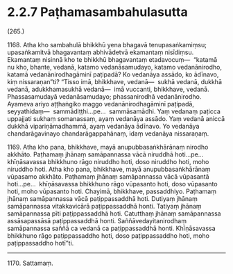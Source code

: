 

# 2.2.7 Paṭhamasambahulasutta




(265.)

1168\. Atha kho sambahulā bhikkhū yena bhagavā tenupasaṅkamiṃsu; upasaṅkamitvā bhagavantaṃ abhivādetvā ekamantaṃ nisīdiṃsu. Ekamantaṃ nisinnā kho te bhikkhū bhagavantaṃ etadavocuṃ—  “katamā nu kho, bhante, vedanā, katamo vedanāsamudayo, katamo vedanānirodho, katamā vedanānirodhagāminī paṭipadā? Ko vedanāya assādo, ko ādīnavo, kiṃ nissaraṇan”ti? “Tisso imā, bhikkhave, vedanā—  sukhā vedanā, dukkhā vedanā, adukkhamasukhā vedanā—  imā vuccanti, bhikkhave, vedanā. Phassasamudayā vedanāsamudayo; phassanirodhā vedanānirodho. Ayameva ariyo aṭṭhaṅgiko maggo vedanānirodhagāminī paṭipadā, seyyathidaṃ—  sammādiṭṭhi…pe…  sammāsamādhi. Yaṃ vedanaṃ paṭicca uppajjati sukhaṃ somanassaṃ, ayaṃ vedanāya assādo. Yaṃ vedanā aniccā dukkhā vipariṇāmadhammā, ayaṃ vedanāya ādīnavo. Yo vedanāya chandarāgavinayo chandarāgappahānaṃ, idaṃ vedanāya nissaraṇaṃ.

1169\. Atha kho pana, bhikkhave, mayā anupubbasaṅkhārānaṃ nirodho akkhāto. Paṭhamaṃ jhānaṃ samāpannassa vācā niruddhā hoti…pe…  khīṇāsavassa bhikkhuno rāgo niruddho hoti, doso niruddho hoti, moho niruddho hoti. Atha kho pana, bhikkhave, mayā anupubbasaṅkhārānaṃ vūpasamo akkhāto. Paṭhamaṃ jhānaṃ samāpannassa vācā vūpasantā hoti…pe…  khīṇāsavassa bhikkhuno rāgo vūpasanto hoti, doso vūpasanto hoti, moho vūpasanto hoti. Chayimā, bhikkhave, passaddhiyo. Paṭhamaṃ jhānaṃ samāpannassa vācā paṭippassaddhā hoti. Dutiyaṃ jhānaṃ samāpannassa vitakkavicārā paṭippassaddhā honti. Tatiyaṃ jhānaṃ samāpannassa pīti paṭippassaddhā hoti. Catutthaṃ jhānaṃ samāpannassa assāsapassāsā paṭippassaddhā honti. Saññāvedayitanirodhaṃ samāpannassa saññā ca vedanā ca paṭippassaddhā honti. Khīṇāsavassa bhikkhuno rāgo paṭippassaddho hoti, doso paṭippassaddho hoti, moho paṭippassaddho hotī”ti.

---

1170\. Sattamaṃ.





